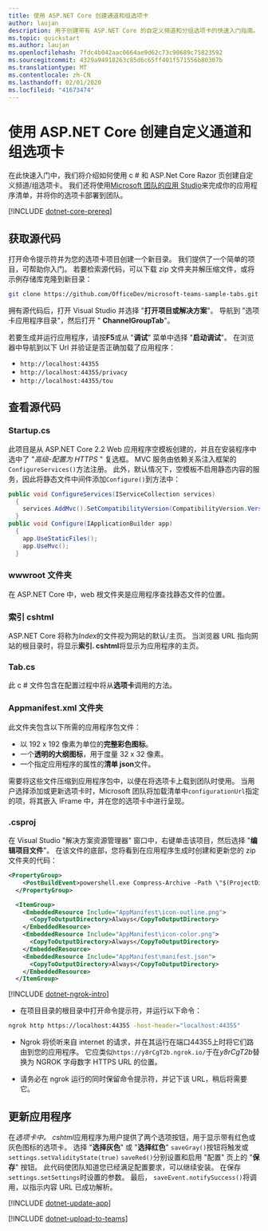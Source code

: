 ```yaml
---
title: 使用 ASP.NET Core 创建通道和组选项卡
author: laujan
description: 用于创建带有 ASP.NET Core 的自定义频道和分组选项卡的快速入门指南。
ms.topic: quickstart
ms.author: laujan
ms.openlocfilehash: 7fdc4b042aac0664ae9d62c73c90689c75823592
ms.sourcegitcommit: 4329a94918263c85d6c65ff401f571556b80307b
ms.translationtype: MT
ms.contentlocale: zh-CN
ms.lasthandoff: 02/01/2020
ms.locfileid: "41673474"
---
```

# <a name="create-a-custom-channel-and-group-tab-with-aspnet-core"></a>使用 ASP.NET Core 创建自定义通道和组选项卡

在此快速入门中，我们将介绍如何使用 c # 和 ASP.Net Core Razor 页创建自定义频道/组选项卡。 我们还将使用[Microsoft 团队的应用 Studio](~/concepts/build-and-test/app-studio-overview.md)来完成你的应用程序清单，并将你的选项卡部署到团队。

[!INCLUDE [dotnet-core-prereq](~/includes/tabs/dotnet-core-prereq.md)]

## <a name="get-the-source-code"></a>获取源代码

打开命令提示符并为您的选项卡项目创建一个新目录。 我们提供了一个简单的项目，可帮助你入门。 若要检索源代码，可以下载 zip 文件夹并解压缩文件，或将示例存储库克隆到新目录：

```bash
git clone https://github.com/OfficeDev/microsoft-teams-sample-tabs.git
```

拥有源代码后，打开 Visual Studio 并选择 "**打开项目或解决方案**"。 导航到 "选项卡应用程序目录"，然后打开 " **ChannelGroupTab**"。

若要生成并运行应用程序，请按**F5**或从 "**调试**" 菜单中选择 "**启动调试**"。 在浏览器中导航到以下 Url 并验证是否正确加载了应用程序：

- `http://localhost:44355`
- `http://localhost:44355/privacy`
- `http://localhost:44355/tou`

## <a name="review-the-source-code"></a>查看源代码

### <a name="startupcs"></a>Startup.cs

此项目是从 ASP.NET Core 2.2 Web 应用程序空模板创建的，并且在安装程序中选中了 "*高级-配置为 HTTPS* " 复选框。 MVC 服务由依赖关系注入框架的`ConfigureServices()`方法注册。 此外，默认情况下，空模板不启用静态内容的服务，因此将静态文件中间件添加`Configure()`到方法中：

```csharp
public void ConfigureServices(IServiceCollection services)
  {
    services.AddMvc().SetCompatibilityVersion(CompatibilityVersion.Version_2_2);
  }
public void Configure(IApplicationBuilder app)
  {
    app.UseStaticFiles();
    app.UseMvc();
  }
```

### <a name="wwwroot-folder"></a>wwwroot 文件夹

在 ASP.NET Core 中，web 根文件夹是应用程序查找静态文件的位置。

### <a name="indexcshtml"></a>索引 cshtml

ASP.NET Core 将称为*Index*的文件视为网站的默认/主页。 当浏览器 URL 指向网站的根目录时，将显示**索引. cshtml**将显示为应用程序的主页。

### <a name="tabcs"></a>Tab.cs

此 c # 文件包含在配置过程中将从**选项卡**调用的方法。

### <a name="appmanifest-folder"></a>Appmanifest.xml 文件夹

此文件夹包含以下所需的应用程序包文件：

- 以 192 x 192 像素为单位的**完整彩色图标**。
- 一个**透明的大纲图标**，用于度量 32 x 32 像素。
- 一个指定应用程序的属性的**清单 json**文件。

需要将这些文件压缩到应用程序包中，以便在将选项卡上载到团队时使用。 当用户选择添加或更新选项卡时，Microsoft 团队将加载清单中`configurationUrl`指定的项，将其嵌入 IFrame 中，并在您的选项卡中进行呈现。

### <a name="csproj"></a>.csproj

在 Visual Studio "解决方案资源管理器" 窗口中，右键单击该项目，然后选择 "**编辑项目文件**"。 在该文件的底部，您将看到在应用程序生成时创建和更新您的 zip 文件夹的代码：

```xml
<PropertyGroup>
    <PostBuildEvent>powershell.exe Compress-Archive -Path \"$(ProjectDir)AppManifest\*\" -DestinationPath \"$(TargetDir)tab.zip\" -Force</PostBuildEvent>
  </PropertyGroup>

  <ItemGroup>
    <EmbeddedResource Include="AppManifest\icon-outline.png">
      <CopyToOutputDirectory>Always</CopyToOutputDirectory>
    </EmbeddedResource>
    <EmbeddedResource Include="AppManifest\icon-color.png">
      <CopyToOutputDirectory>Always</CopyToOutputDirectory>
    </EmbeddedResource>
    <EmbeddedResource Include="AppManifest\manifest.json">
      <CopyToOutputDirectory>Always</CopyToOutputDirectory>
    </EmbeddedResource>
  </ItemGroup>
```

[!INCLUDE [dotnet-ngrok-intro](~/includes/tabs/dotnet-ngrok-intro.md)]

- 在项目目录的根目录中打开命令提示符，并运行以下命令：

```bash
ngrok http https://localhost:44355 -host-header="localhost:44355"
```

- Ngrok 将侦听来自 internet 的请求，并在其运行在端口44355上时将它们路由到您的应用程序。 它应类似`https://y8rCgT2b.ngrok.io/`于在*y8rCgT2b*替换为 NGROK 字母数字 HTTPS URL 的位置。

- 请务必在 ngrok 运行的同时保留命令提示符，并记下该 URL，稍后将需要它。

## <a name="update-your-application"></a>更新应用程序

在*选项卡中。 cshtml*应用程序为用户提供了两个选项按钮，用于显示带有红色或灰色图标的选项卡。 选择 "**选择灰色**" 或 "**选择红色**" `saveGray()`按钮将触发或`settings.setValidityState(true)` `saveRed()`分别设置和启用 "配置" 页上的 "**保存**" 按钮。 此代码使团队知道您已经满足配置要求，可以继续安装。 在保存`settings.setSettings`时设置的参数。 最后， `saveEvent.notifySuccess()`将调用，以指示内容 URL 已成功解析。

[!INCLUDE [dotnet-update-app](~/includes/tabs/dotnet-update-chan-grp-app.md)]

[!INCLUDE [dotnet-upload-to-teams](~/includes/tabs/dotnet-upload-to-teams.md)]
